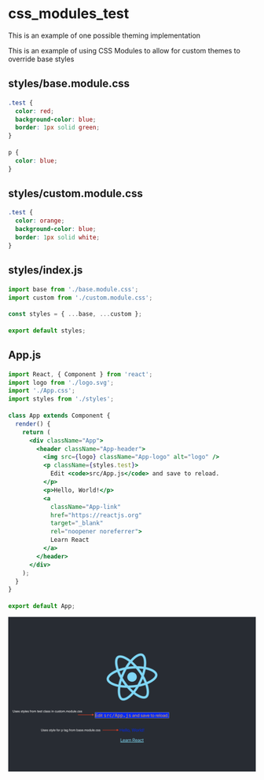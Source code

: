 # css_modules_test

This is an example of one possible theming implementation

This is an example of using CSS Modules to allow for custom themes to override base styles

## styles/base.module.css

```css
.test {
  color: red;
  background-color: blue;
  border: 1px solid green;
}

p {
  color: blue;
}
```

## styles/custom.module.css

```css
.test {
  color: orange;
  background-color: blue;
  border: 1px solid white;
}
```

## styles/index.js

```js
import base from './base.module.css';
import custom from './custom.module.css';

const styles = { ...base, ...custom };

export default styles;
```

## App.js

```jsx
import React, { Component } from 'react';
import logo from './logo.svg';
import './App.css';
import styles from './styles';

class App extends Component {
  render() {
    return (
      <div className="App">
        <header className="App-header">
          <img src={logo} className="App-logo" alt="logo" />
          <p className={styles.test}>
            Edit <code>src/App.js</code> and save to reload.
          </p>
          <p>Hello, World!</p>
          <a
            className="App-link"
            href="https://reactjs.org"
            target="_blank"
            rel="noopener noreferrer">
            Learn React
          </a>
        </header>
      </div>
    );
  }
}

export default App;
```

![Screenshot](theme_example.png)
